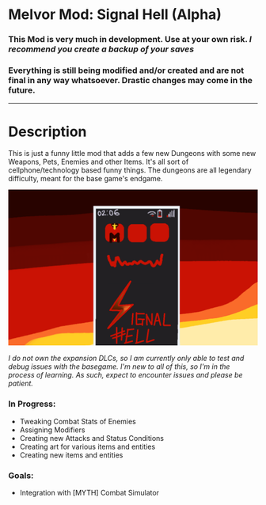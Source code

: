 # Melvor Mod: Signal Hell (Alpha)
### This Mod is very much in development. Use at your own risk. *I recommend you create a backup of your saves*
### Everything is still being modified and/or created and are not final in any way whatsoever. Drastic changes may come in the future.
___________________________________________________

# Description
This is just a funny little mod that adds a few new Dungeons with some new Weapons, Pets, Enemies and other Items. It's all sort of cellphone/technology based funny things. The dungeons are all legendary difficulty, meant for the base game's endgame.

![signalHellBanner](assets/icons/signalHellBanner.png)

*I do not own the expansion DLCs, so I am currently only able to test and debug issues with the basegame. I'm new to all of this, so I'm in the process of learning. As such, expect to encounter issues and please be patient.*

### In Progress:
<ul>
	<li>Tweaking Combat Stats of Enemies</li>
	<li>Assigning Modifiers</li>
	<li>Creating new Attacks and Status Conditions</li>
	<li>Creating art for various items and entities</li>
	<li>Creating new items and entities</li>
</ul>

### Goals:
<ul>
  <li>Integration with [MYTH] Combat Simulator</li>
</ul>
